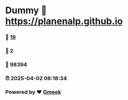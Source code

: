 # Dummy :link: https://planenalp.github.io 
### :page_facing_up: [19](https://planenalp.github.io/tag.html) 
### :speech_balloon: 2 
### :hibiscus: 98394 
### :alarm_clock: 2025-04-02 06:18:34 
### Powered by :heart: [Gmeek](https://github.com/Meekdai/Gmeek)
